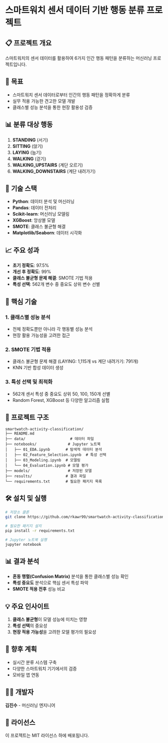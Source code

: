 # 스마트워치 센서 데이터 기반 행동 분류 프로젝트

## 📋 프로젝트 개요
스마트워치의 센서 데이터를 활용하여 6가지 인간 행동 패턴을 분류하는 머신러닝 프로젝트입니다.

## 🎯 목표
- 스마트워치 센서 데이터로부터 인간의 행동 패턴을 정확하게 분류
- 실무 적용 가능한 견고한 모델 개발
- 클래스별 성능 분석을 통한 현장 활용성 검증

## 📊 분류 대상 행동
1. **STANDING** (서기)
2. **SITTING** (앉기)
3. **LAYING** (눕기)
4. **WALKING** (걷기)
5. **WALKING_UPSTAIRS** (계단 오르기)
6. **WALKING_DOWNSTAIRS** (계단 내려가기)

## 🔧 기술 스택
- **Python**: 데이터 분석 및 머신러닝
- **Pandas**: 데이터 전처리
- **Scikit-learn**: 머신러닝 모델링
- **XGBoost**: 앙상블 모델
- **SMOTE**: 클래스 불균형 해결
- **Matplotlib/Seaborn**: 데이터 시각화

## 📈 주요 성과
- **초기 정확도**: 97.5%
- **개선 후 정확도**: 99%
- **클래스 불균형 문제 해결**: SMOTE 기법 적용
- **특성 선택**: 562개 변수 중 중요도 상위 변수 선별

## 🚀 핵심 기술
### 1. 클래스별 성능 분석
- 전체 정확도뿐만 아니라 각 행동별 성능 분석
- 현장 활용 가능성을 고려한 접근

### 2. SMOTE 기법 적용
- 클래스 불균형 문제 해결 (LAYING: 1,115개 vs 계단 내려가기: 791개)
- KNN 기반 합성 데이터 생성

### 3. 특성 선택 및 최적화
- 562개 센서 특성 중 중요도 상위 50, 100, 150개 선별
- Random Forest, XGBoost 등 다양한 알고리즘 실험

## 📁 프로젝트 구조
```
smartwatch-activity-classification/
├── README.md
├── data/                    # 데이터 파일
├── notebooks/              # Jupyter 노트북
│   ├── 01_EDA.ipynb       # 탐색적 데이터 분석
│   ├── 02_Feature_Selection.ipynb  # 특성 선택
│   ├── 03_Modeling.ipynb  # 모델링
│   └── 04_Evaluation.ipynb # 모델 평가
├── models/                 # 저장된 모델
├── results/               # 결과 파일
└── requirements.txt       # 필요한 패키지 목록
```

## 🛠️ 설치 및 실행
```bash
# 저장소 클론
git clone https://github.com/rkawr99/smartwatch-activity-classification.git

# 필요한 패키지 설치
pip install -r requirements.txt

# Jupyter 노트북 실행
jupyter notebook
```

## 📊 결과 분석
- **혼동 행렬(Confusion Matrix)** 분석을 통한 클래스별 성능 확인
- **특성 중요도** 분석으로 핵심 센서 특성 파악
- **SMOTE 적용 전후** 성능 비교

## 💡 주요 인사이트
1. **클래스 불균형**이 모델 성능에 미치는 영향
2. **특성 선택**의 중요성
3. **현장 적용 가능성**을 고려한 모델 평가의 필요성

## 🔮 향후 계획
- 실시간 분류 시스템 구축
- 다양한 스마트워치 기기에서의 검증
- 모바일 앱 연동

## 👨‍💻 개발자
**김진수** - 머신러닝 엔지니어

## 📄 라이선스
이 프로젝트는 MIT 라이선스 하에 배포됩니다. 